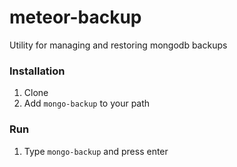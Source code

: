 # meteor-backup
Utility for managing and restoring mongodb backups

### Installation
1. Clone
2. Add `mongo-backup` to your path

### Run

1. Type `mongo-backup` and press enter
